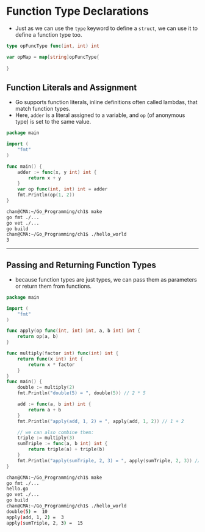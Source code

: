 # Function Type Declarations

- Just as we can use the `type` keyword to define a `struct`, we can use it to define a function type too.

```go
type opFuncType func(int, int) int

var opMap = map[string]opFuncType{
    
}
```



## Function Literals and Assignment

- Go supports function literals, inline definitions often called lambdas, that match function types.
- Here, `adder` is a literal assigned to a variable, and `op` (of anonymous type) is set to the same value.

```go
package main

import (
	"fmt"
)

func main() {
	adder := func(x, y int) int {
		return x + y
	}
	var op func(int, int) int = adder
	fmt.Println(op(1, 2))
}
```

```sh
chan@CMA:~/Go_Programming/ch1$ make
go fmt ./...
go vet ./...
go build 
chan@CMA:~/Go_Programming/ch1$ ./hello_world
3
```

---

## Passing and Returning Function Types

- because function types are just types, we can pass them as parameters or return them from functions.

```go
package main

import (
	"fmt"
)

func apply(op func(int, int) int, a, b int) int {
	return op(a, b)
}

func multiply(factor int) func(int) int {
	return func(x int) int {
		return x * factor
	}
}
func main() {
	double := multiply(2)
	fmt.Println("double(5) = ", double(5)) // 2 * 5

	add := func(a, b int) int {
		return a + b
	}
	fmt.Println("apply(add, 1, 2) = ", apply(add, 1, 2)) // 1 + 2

	// we can also combine them:
	triple := multiply(3)
	sumTriple := func(a, b int) int {
		return triple(a) + triple(b)
	}
	fmt.Println("apply(sumTriple, 2, 3) = ", apply(sumTriple, 2, 3)) // 3 * 2 + 3 * 3
}
```

```sh
chan@CMA:~/Go_Programming/ch1$ make
go fmt ./...
hello.go
go vet ./...
go build 
chan@CMA:~/Go_Programming/ch1$ ./hello_world
double(5) =  10
apply(add, 1, 2) =  3
apply(sumTriple, 2, 3) =  15
```

